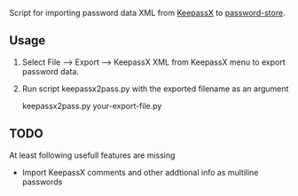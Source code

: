 Script for importing password data XML from
[KeepassX](https://www.keepassx.org/) to
[password-store](http://zx2c4.com/projects/password-store/).

## Usage

1. Select File --> Export --> KeepassX XML from KeepassX menu to export password data.
2. Run script keepassx2pass.py with the exported filename as an argument

    keepassx2pass.py your-export-file.py


## TODO

At least following usefull features are missing

* Import KeepassX comments and other addtional info as multiline passwords
